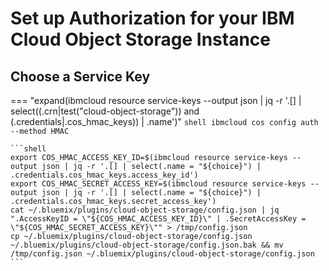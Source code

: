 # Set up Authorization for your IBM Cloud Object Storage Instance

## Choose a Service Key

=== "expand(ibmcloud resource service-keys --output json | jq -r '.[] | select((.crn|test(\"cloud-object-storage\")) and (.credentials|.cos_hmac_keys)) | .name')"
    ```shell
    ibmcloud cos config auth --method HMAC
    ```
    
    ```shell
    export COS_HMAC_ACCESS_KEY_ID=$(ibmcloud resource service-keys --output json | jq -r '.[] | select(.name = "${choice}") | .credentials.cos_hmac_keys.access_key_id')
    export COS_HMAC_SECRET_ACCESS_KEY=$(ibmcloud resource service-keys --output json | jq -r '.[] | select(.name = "${choice}") | .credentials.cos_hmac_keys.secret_access_key')
    cat ~/.bluemix/plugins/cloud-object-storage/config.json | jq ".AccessKeyID = \"${COS_HMAC_ACCESS_KEY_ID}\" | .SecretAccessKey = \"${COS_HMAC_SECRET_ACCESS_KEY}\"" > /tmp/config.json
    cp ~/.bluemix/plugins/cloud-object-storage/config.json ~/.bluemix/plugins/cloud-object-storage/config.json.bak && mv /tmp/config.json ~/.bluemix/plugins/cloud-object-storage/config.json
    ```
